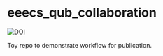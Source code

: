 

# eeecs_qub_collaboration

[![DOI](https://sandbox.zenodo.org/badge/733977074.svg)](https://sandbox.zenodo.org/doi/10.5072/zenodo.14573)

Toy repo to demonstrate workflow for publication.
